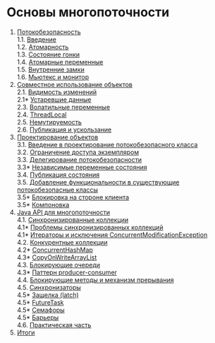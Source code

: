 # Основы многопоточности

1. [Потокобезопасность](./1_ThreadSafety.md)  
   1.1. [Введение](./1_ThreadSafety.md#потокобезопасность)  
   1.2. [Атомарность](./1_ThreadSafety.md#атомарность)  
   1.3. [Состояние гонки](./1_ThreadSafety.md#race-condition)  
   1.4. [Атомарные переменные](./1_ThreadSafety.md#atomic-переменные)  
   1.5. [Внутренние замки](./1_ThreadSafety.md#внутренние-замки)  
   1.6. [Мьютекс и монитор](./1_ThreadSafety.md#java-object-mutex-and-monitor)  
2. [Совместное использование объектов](./2_SharingObjects.md)  
   2.1. [Видимость изменений](./2_SharingObjects.md#видимость-изменений)  
   2.1* [Устаревшие данные](./2_SharingObjects.md#устаревшие-данные)  
   2.3. [Волатильные переменные](./2_SharingObjects.md#волатильные-переменные)  
   2.4. [ThreadLocal](./2_SharingObjects.md#ThreadLocal)  
   2.5. [Немутируемость](./2_SharingObjects.md#Немутируемость)  
   2.6. [Публикация и ускользание](./2_SharingObjects.md#публикация-и-ускользание)  
3. [Проектирование объектов](./3_ComposingObjects.md)  
   3.1. [Введение в проектирование потокобезопасного класса](./3_ComposingObjects.md#введение-в-проектирование-потокобезопасного-класса)  
   3.2. [Ограничение доступа экземпляром](./3_ComposingObjects.md#ограничение-доступа-экземпляром)  
   3.3. [Делегирование потокобезопасности](./3_ComposingObjects.md#делегирование-потокобезопасности)  
   3.3* [Независимые переменные состояния](./3_ComposingObjects.md#независимые-переменные-состояния)  
   3.4. [Публикация состояния](./3_ComposingObjects.md#публикация-состояния)  
   3.5. [Добавление функциональности в существующие потокобезопасные классы](./3_ComposingObjects.md#добавление-функциональности-в-существующие-потокобезопасные-классы)  
   3.5* [Блокировка на стороне клиента](./3_ComposingObjects.md#блокировка-на-стороне-клиента)  
   3.5* [Компоновка](./3_ComposingObjects.md#компоновка)  
4. [Java API для многопоточности](./4_JavaMultithreadAPI.md)  
   4.1. [Синхронизированные коллекции](./4_JavaMultithreadAPI.md#синхронизированные-коллекции)  
   4.1* [Проблемы синхронизированных коллекций](./4_JavaMultithreadAPI.md#проблемы-синхронизированных-коллекций)  
   4.1* [Итераторы и исключения ConcurrentModificationException](./4_JavaMultithreadAPI.md#итераторы-и-исключения-concurrentmodificationexception)  
   4.2. [Конкурентные коллекции](./4_JavaMultithreadAPI.md#конкурентные-коллекции)  
   4.2* [ConcurrentHashMap](./4_JavaMultithreadAPI.md#concurrenthashmap)  
   4.3* [CopyOnWriteArrayList](./4_JavaMultithreadAPI.md#copyonwritearraylist)  
   4.3. [Блокирующие очереди](./4_JavaMultithreadAPI.md#блокирующие-очереди)  
   4.3* [Паттерн producer-consumer](./4_JavaMultithreadAPI.md#паттерн-producer-consumer)  
   4.4. [Блокирующие методы и механизм прерывания](./4_JavaMultithreadAPI.md#блокирующие-методы-и-механизм-прерывания)  
   4.5. [Синхронизаторы](./4_JavaMultithreadAPI.md#синхронизаторы)  
   4.5* [Защелка (latch)](./4_JavaMultithreadAPI.md#Защелка-(latch))  
   4.5* [FutureTask](./4_JavaMultithreadAPI.md#FutureTask)  
   4.5* [Семафоры](./4_JavaMultithreadAPI.md#семафоры)  
   4.5* [Барьеры](./4_JavaMultithreadAPI.md#барьеры)  
   4.6. [Практическая часть](./4_JavaMultithreadAPI.md#практическая-часть)  
5. [Итоги](./5_Summary.md)